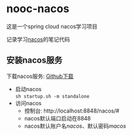 # nooc-nacos
这是一个spring cloud nacos学习项目

记录学习[nacos](https://nacos.io/zh-cn/)的笔记代码

## 安装nacos服务
下载nacos服务: [Github下载](https://github.com/alibaba/nacos/releases)

- 启动nacos  
```sh startup.sh -m standalone```
- 访问nacos
  - 控制台: http://localhost:8848/nacos/#
  - nacos默认端口启动在8848
  - nacos默认账户名*nacos*、默认密码*macos*